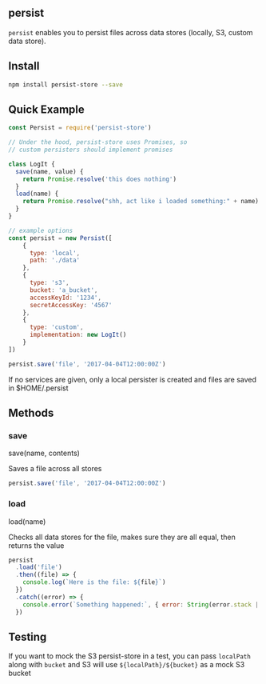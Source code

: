 ## persist

`persist` enables you to persist files across data stores (locally, S3, custom data store).

## Install
```bash
npm install persist-store --save
```

## Quick Example
```javascript
const Persist = require('persist-store')

// Under the hood, persist-store uses Promises, so
// custom persisters should implement promises

class LogIt {
  save(name, value) {
    return Promise.resolve('this does nothing')
  }
  load(name) {
    return Promise.resolve("shh, act like i loaded something:" + name)
  }
}

// example options
const persist = new Persist([
    {
      type: 'local',
      path: './data'
    },
    {
      type: 's3',
      bucket: 'a_bucket',
      accessKeyId: '1234',
      secretAccessKey: '4567'
    },
    {
      type: 'custom',
      implementation: new LogIt()
    }
])

persist.save('file', '2017-04-04T12:00:00Z')
```

If no services are given, only a local persister is created and files are saved in $HOME/.persist

## Methods

### save
save(name, contents)

Saves a file across all stores
```javascript
persist.save('file', '2017-04-04T12:00:00Z')
```

### load
load(name)

Checks all data stores for the file, makes sure they are all equal, then returns the value
```javascript
persist
  .load('file')
  .then((file) => {
    console.log(`Here is the file: ${file}`)
  })
  .catch((error) => {
    console.error(`Something happened:`, { error: String(error.stack || error) })
  })
```

## Testing

If you want to mock the S3 persist-store in a test, you can pass `localPath` along with `bucket` and S3 will use `${localPath}/${bucket}` as a mock S3 bucket
